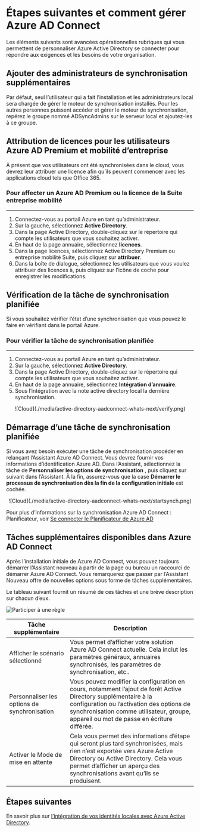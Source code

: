 <properties
    pageTitle="Azure AD Connect : Étapes suivantes et explique comment gérer Azure AD Connect | Microsoft Azure"
    description="Découvrez comment étendre la configuration par défaut et les tâches opérationnelles pour Azure AD Connect."
    services="active-directory"
    documentationCenter=""
    authors="billmath"
    manager="femila"
    editor="curtand"/>

<tags
    ms.service="active-directory"
    ms.workload="identity"
    ms.tgt_pltfrm="na"
    ms.devlang="na"
    ms.topic="article"
    ms.date="08/08/2016"
    ms.author="billmath"/>

# <a name="next-steps-and-how-to-manage-azure-ad-connect"></a>Étapes suivantes et comment gérer Azure AD Connect
Les éléments suivants sont avancées opérationnelles rubriques qui vous permettent de personnaliser Azure Active Directory se connecter pour répondre aux exigences et les besoins de votre organisation.  

## <a name="add-additional-sync-administrators"></a>Ajouter des administrateurs de synchronisation supplémentaires
Par défaut, seul l’utilisateur qui a fait l’installation et les administrateurs local sera chargée de gérer le moteur de synchronisation installés. Pour les autres personnes puissent accéder et gérer le moteur de synchronisation, repérez le groupe nommé ADSyncAdmins sur le serveur local et ajoutez-les à ce groupe.

## <a name="assigning-licenses-to-azure-ad-premium-and-enterprise-mobility-users"></a>Attribution de licences pour les utilisateurs Azure AD Premium et mobilité d’entreprise

À présent que vos utilisateurs ont été synchronisées dans le cloud, vous devrez leur attribuer une licence afin qu’ils peuvent commencer avec les applications cloud tels que Office 365.

### <a name="to-assign-an-azure-ad-premium-or-enterprise-mobility-suite-license"></a>Pour affecter un Azure AD Premium ou la licence de la Suite entreprise mobilité
--------------------------------------------------------------------------------
1. Connectez-vous au portail Azure en tant qu’administrateur.
2. Sur la gauche, sélectionnez **Active Directory**.
3. Dans la page Active Directory, double-cliquez sur le répertoire qui compte les utilisateurs que vous souhaitez activer.
4. En haut de la page annuaire, sélectionnez **licences**.
5. Dans la page licences, sélectionnez Active Directory Premium ou entreprise mobilité Suite, puis cliquez sur **attribuer**.
6. Dans la boîte de dialogue, sélectionnez les utilisateurs que vous voulez attribuer des licences à, puis cliquez sur l’icône de coche pour enregistrer les modifications.


## <a name="verifying-the-scheduled-synchronization-task"></a>Vérification de la tâche de synchronisation planifiée
Si vous souhaitez vérifier l’état d’une synchronisation que vous pouvez le faire en vérifiant dans le portail Azure.

### <a name="to-verify-the-scheduled-synchronization-task"></a>Pour vérifier la tâche de synchronisation planifiée
--------------------------------------------------------------------------------
1. Connectez-vous au portail Azure en tant qu’administrateur.
2. Sur la gauche, sélectionnez **Active Directory**.
3. Dans la page Active Directory, double-cliquez sur le répertoire qui compte les utilisateurs que vous souhaitez activer.
4. En haut de la page annuaire, sélectionnez **Intégration d’annuaire**.
5. Sous l’intégration avec la note active directory local la dernière synchronisation.

<center>![Cloud](./media/active-directory-aadconnect-whats-next/verify.png)</center>

## <a name="starting-a-scheduled-synchronization-task"></a>Démarrage d’une tâche de synchronisation planifiée
Si vous avez besoin exécuter une tâche de synchronisation procéder en relançant l’Assistant Azure AD Connect.  Vous devrez fournir vos informations d’identification Azure AD.  Dans l’Assistant, sélectionnez la tâche de **Personnaliser les options de synchronisation** , puis cliquez sur suivant dans l’Assistant. À la fin, assurez-vous que la case **Démarrer le processus de synchronisation dès la fin de la configuration initiale** est cochée.

<center>![Cloud](./media/active-directory-aadconnect-whats-next/startsynch.png)</center>

Pour plus d’informations sur la synchronisation Azure AD Connect : Planificateur, voir [Se connecter le Planificateur de Azure AD](active-directory-aadconnectsync-feature-scheduler.md)


## <a name="additional-tasks-available-in-azure-ad-connect"></a>Tâches supplémentaires disponibles dans Azure AD Connect
Après l’installation initiale de Azure AD Connect, vous pouvez toujours démarrer l’Assistant nouveau à partir de la page ou bureau un raccourci de démarrer Azure AD Connect.  Vous remarquerez que passer par l’Assistant Nouveau offre de nouvelles options sous forme de tâches supplémentaires.  

Le tableau suivant fournit un résumé de ces tâches et une brève description sur chacun d’eux.

![Participer à une règle](./media/active-directory-aadconnect-whats-next/addtasks.png)


Tâche supplémentaire | Description
------------- | ------------- |
Afficher le scénario sélectionné  |Vous permet d’afficher votre solution Azure AD Connect actuelle.  Cela inclut les paramètres généraux, annuaires synchronisés, les paramètres de synchronisation, etc..
Personnaliser les options de synchronisation | Vous pouvez modifier la configuration en cours, notamment l’ajout de forêt Active Directory supplémentaire à la configuration ou l’activation des options de synchronisation comme utilisateur, groupe, appareil ou mot de passe en écriture différée.
Activer le Mode de mise en attente |  Cela vous permet des informations d’étape qui seront plus tard synchronisées, mais rien n’est exportée vers Azure Active Directory ou Active Directory.  Cela vous permet d’afficher un aperçu des synchronisations avant qu’ils se produisent.

## <a name="next-steps"></a>Étapes suivantes
En savoir plus sur [l’intégration de vos identités locales avec Azure Active Directory](active-directory-aadconnect.md).
